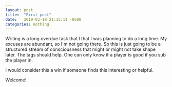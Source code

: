 ```yaml
---
layout: post
title:  "First post"
date:   2019-03-19 21:15:11 -0500
categories: nothing
---
```

Writing is a long overdue task that I that I was planning to do a long time. My excuses are abundant, so I'm not going there. So this is just going to be a structured stream of consciousness that might or might not take shape later. The tags should help. One can only know if a player is good if you sub the player in.

I would consider this a win if someone finds this interesting or helpful.

Welcome!
